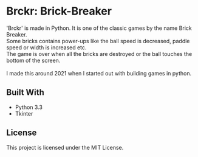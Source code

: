 # Brckr: Brick-Breaker
'Brckr' is made in Python. It is one of the classic games by the name Brick Breaker. <br>
Some bricks contains power-ups like the ball speed is decreased, paddle speed or width is increased etc.<br>
The game is over when all the bricks are destroyed or the ball touches the bottom of the screen.<br><br>
I made this around 2021 when I started out with building games in python.

## Built With
+ Python 3.3
+ Tkinter

## License
This project is licensed under the MIT License.
